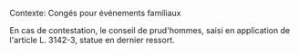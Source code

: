 Contexte: Congés pour événements familiaux

En cas de contestation, le conseil de prud'hommes, saisi en application de l'article L. 3142-3, statue en dernier ressort.